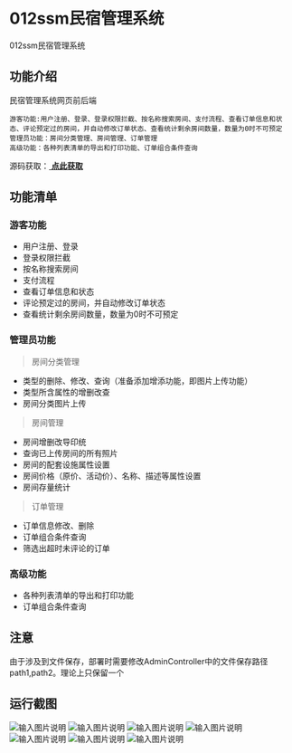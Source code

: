 # 012ssm民宿管理系统
012ssm民宿管理系统


## 功能介绍
民宿管理系统网页前后端
````
游客功能:用户注册、登录、登录权限拦截、按名称搜索房间、支付流程、查看订单信息和状态、评论预定过的房间，并自动修改订单状态、查看统计剩余房间数量，数量为0时不可预定
管理员功能：房间分类管理、房间管理、订单管理
高级功能：各种列表清单的导出和打印功能、订单组合条件查询
````
源码获取：[ **点此获取** ](http://www.shuyue.fun/index.php?type=productinfo&id=110)

## 功能清单
### 游客功能
+ 用户注册、登录
+ 登录权限拦截
+ 按名称搜索房间
+ 支付流程
+ 查看订单信息和状态
+ 评论预定过的房间，并自动修改订单状态
+ 查看统计剩余房间数量，数量为0时不可预定

### 管理员功能
> 房间分类管理
+ 类型的删除、修改、查询（准备添加增添功能，即图片上传功能）
+ 类型所含属性的增删改查
+ 房间分类图片上传

> 房间管理
+ 房间增删改导印统
+ 查询已上传房间的所有照片
+ 房间的配套设施属性设置
+ 房间价格（原价、活动价）、名称、描述等属性设置
+ 房间存量统计

> 订单管理
+ 订单信息修改、删除
+ 订单组合条件查询
+ 筛选出超时未评论的订单

### 高级功能
+ 各种列表清单的导出和打印功能
+ 订单组合条件查询

## 注意
由于涉及到文件保存，部署时需要修改AdminController中的文件保存路径path1,path2。理论上只保留一个

## 运行截图

![输入图片说明](https://images.gitee.com/uploads/images/2021/0317/111438_e5b7425b_863230.png "屏幕截图.png")
![输入图片说明](https://images.gitee.com/uploads/images/2021/0317/111557_c35c6160_863230.png "屏幕截图.png")
![输入图片说明](https://images.gitee.com/uploads/images/2021/0317/111606_2e9d013b_863230.png "屏幕截图.png")
![输入图片说明](https://images.gitee.com/uploads/images/2021/0317/111615_8d24960d_863230.png "屏幕截图.png")
![输入图片说明](https://images.gitee.com/uploads/images/2021/0317/111623_e1711444_863230.png "屏幕截图.png")
![输入图片说明](https://images.gitee.com/uploads/images/2021/0317/111636_363f4dd5_863230.png "屏幕截图.png")
![输入图片说明](https://images.gitee.com/uploads/images/2021/0317/111652_6c502998_863230.png "屏幕截图.png")



